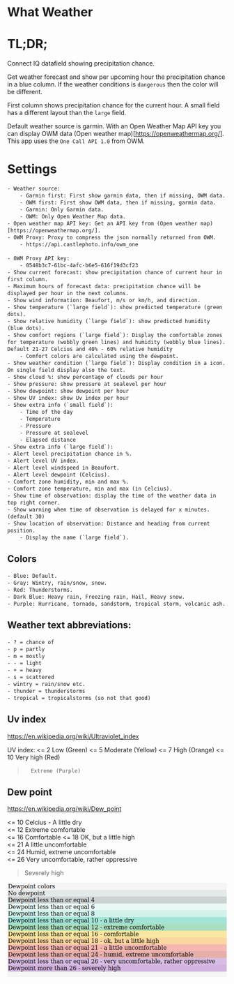 # What Weather

# TL;DR;

Connect IQ datafield showing precipitation chance.

Get weather forecast and show per upcoming hour the precipitation chance in a blue column.
If the weather conditions is `dangerous` then the color will be different.

First column shows precipitation chance for the current hour.
A small field has a different layout than the `large` field.

Default weather source is garmin. 
With an Open Weather Map API key you can display OWM data (Open weather map)[https://openweathermap.org/]. This app uses the `One Call API 1.0` from OWM.

# Settings
	- Weather source:
    	- Garmin first: First show garmin data, then if missing, OWM data.
    	- OWM first: First show OWM data, then if missing, garmin data.
    	- Garmin: Only Garmin data.
    	- OWM: Only Open Weather Map data.
	- Open weather map API key: Get an API key from (Open weather map)[https://openweathermap.org/].
	- OWM Proxy: Proxy to compress the json normally returned from OWM.
    	- https://api.castlephoto.info/owm_one

	- OWM Proxy API key:
    	- 0548b3c7-61bc-4afc-b6e5-616f19d3cf23
	- Show current forecast: show precipitation chance of current hour in first column.
	- Maximum hours of forecast data: precipitation chance will be displayed per hour in the next columns.
	- Show wind information: Beaufort, m/s or km/h, and direction.
	- Show temperature (`large field`): show predicted temperature (green dots).
	- Show relative humidity (`large field`): show predicted humidity (blue dots).
	- Show comfort regions (`large field`): Display the comfortable zones for temperature (wobbly green lines) and humidity (wobbly blue lines). Default 21-27 Celcius and 40% - 60% relative humidity
    	- Comfort colors are calculated using the dewpoint.
	- Show weather condition (`large field`): Display condition in a icon. On single field display also the text.
	- Show cloud %: show percentage of clouds per hour
	- Show pressure: show pressure at sealevel per hour
	- Show dewpoint: show dewpoint per hour
	- Show UV index: show Uv index per hour
	- Show extra info (`small field`):
		- Time of the day
		- Temperature 
		- Pressure
        - Pressure at sealevel		
        - Elapsed distance
	- Show extra info (`large field`):		
	- Alert level precipitation chance in %.
	- Alert level UV index.
	- Alert level windspeed in Beaufort.
	- Alert level dewpoint (Celcius).
	- Comfort zone humidity, min and max %.
	- Comfort zone temperature, min and max (in Celcius).
	- Show time of observation: display the time of the weather data in top right corner.
	- Show warning when time of observation is delayed for x minutes. (default 30)		
	- Show location of observation: Distance and heading from current position.
		- Display the name (`large field`).	
	

 ## Colors

	- Blue: Default.
	- Gray: Wintry, rain/snow, snow.
	- Red: Thunderstorms.
	- Dark Blue: Heavy rain, Freezing rain, Hail, Heavy snow.
	- Purple: Hurricane, tornado, sandstorm, tropical storm, volcanic ash.

## Weather text abbreviations:
	- ? = chance of
	- p = partly
	- m = mostly
	- - = light
	- + = heavy
	- s = scattered
	- wintry = rain/snow etc.
	- thunder = thunderstorms
	- tropical = tropicalstorms (so not that good)

## Uv index
https://en.wikipedia.org/wiki/Ultraviolet_index

UV index:
<= 2 	Low (Green)
<= 5 	Moderate (Yellow)
<= 7 	High (Orange)
<= 10 	Very high (Red)
> 		Extreme (Purple)

## Dew point

https://en.wikipedia.org/wiki/Dew_point

<= 10 Celcius - A little dry 		
<= 12 Extreme comfortable 			
<= 16 Comfortable
<= 18 OK, but a little high 		
<= 21 A little uncomfortable		
<= 24 Humid, extreme uncomfortable	
<= 26 Very uncomfortable, rather oppressive 
> Severely high						

![Dewpoint colors](/other/images/colors_dewpoint.png "Color scheme dewpoint")